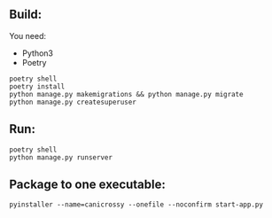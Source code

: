 ## Build:

You need: 
- Python3
- Poetry

```
poetry shell
poetry install
python manage.py makemigrations && python manage.py migrate
python manage.py createsuperuser
```

## Run:

```
poetry shell
python manage.py runserver
```

## Package to one executable:

```
pyinstaller --name=canicrossy --onefile --noconfirm start-app.py
```



